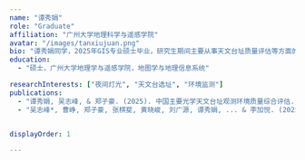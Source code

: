 ```yaml
---
name: "谭秀娟"
role: "Graduate"
affiliation: "广州大学地理科学与遥感学院"
avatar: "/images/tanxiujuan.png"
bio: "谭秀娟同学，2025年GIS专业硕士毕业，研究生期间主要从事天文台址质量评估等方面的研究。"
education: 
  - "硕士，广州大学地理学与遥感学院，地图学与地理信息系统"

researchInterests: ["夜间灯光", "天文台选址", "环境监测"]
publications:
  - "谭秀娟, 吴志峰, & 郑子豪. (2025). 中国主要光学天文台址观测环境质量综合评估. 地理与地理信息科学, 41(2)."
  - "吴志峰*, 曹峥, 郑子豪, 张棋斐, 黄晓峻, 刘广源, 谭秀娟, ... & 李加悦. (2025). 中国城市遥感研究综述. 遥感学报, 29(6)."


displayOrder: 1

---
```

